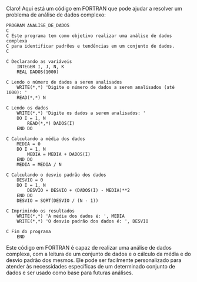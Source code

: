 Claro! Aqui está um código em FORTRAN que pode ajudar a resolver um problema de análise de dados complexo:

```
PROGRAM ANALISE_DE_DADOS
C
C Este programa tem como objetivo realizar uma análise de dados complexa
C para identificar padrões e tendências em um conjunto de dados.
C

C Declarando as variáveis
    INTEGER I, J, N, K
    REAL DADOS(1000)

C Lendo o número de dados a serem analisados
    WRITE(*,*) 'Digite o número de dados a serem analisados (até 1000): '
    READ(*,*) N

C Lendo os dados
    WRITE(*,*) 'Digite os dados a serem analisados: '
    DO I = 1, N
        READ(*,*) DADOS(I)
    END DO

C Calculando a média dos dados
    MEDIA = 0
    DO I = 1, N
        MEDIA = MEDIA + DADOS(I)
    END DO
    MEDIA = MEDIA / N

C Calculando o desvio padrão dos dados
    DESVIO = 0
    DO I = 1, N
        DESVIO = DESVIO + (DADOS(I) - MEDIA)**2
    END DO
    DESVIO = SQRT(DESVIO / (N - 1))

C Imprimindo os resultados
    WRITE(*,*) 'A média dos dados é: ', MEDIA
    WRITE(*,*) 'O desvio padrão dos dados é: ', DESVIO

C Fim do programa
    END
```

Este código em FORTRAN é capaz de realizar uma análise de dados complexa, com a leitura de um conjunto de dados e o cálculo da média e do desvio padrão dos mesmos. Ele pode ser facilmente personalizado para atender às necessidades específicas de um determinado conjunto de dados e ser usado como base para futuras análises.